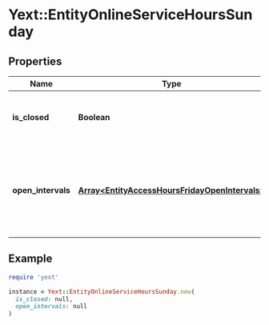 # Yext::EntityOnlineServiceHoursSunday

## Properties

| Name | Type | Description | Notes |
| ---- | ---- | ----------- | ----- |
| **is_closed** | **Boolean** | Indicates if the online service hours are \&quot;closed\&quot; on Sunday.  Filtering Type: &#x60;boolean&#x60; | [optional] |
| **open_intervals** | [**Array&lt;EntityAccessHoursFridayOpenIntervals&gt;**](EntityAccessHoursFridayOpenIntervals.md) | Contains the time intervals for the Entity&#39;s online service hours on Sunday. Note that if isClosed is set to true, \&quot;openIntervals\&quot; cannot be provided in an update.  Filtering Type: &#x60;list of object&#x60; | [optional] |

## Example

```ruby
require 'yext'

instance = Yext::EntityOnlineServiceHoursSunday.new(
  is_closed: null,
  open_intervals: null
)
```

